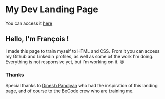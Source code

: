 # My Dev Landing Page

You can access it [here](https://fwauters.github.io)

## Hello, I'm François !

I made this page to train myself to HTML and CSS. From it you can access my Github and Linkedin profiles, as well as some of the work I'm doing. Everything is not responsive yet, but I'm working on it. :wink:

### Thanks

Special thanks to [Dinesh Pandiyan](https://dev.to/flexdinesh/create-your-developer-landing-page-with-github-pages---42jk) who had the inspiration of this landing page, and of course to the BeCode crew who are training me.
